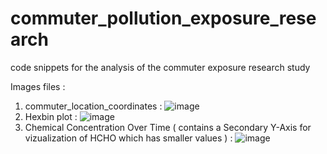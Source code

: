 # commuter_pollution_exposure_research
code snippets for the analysis of the commuter exposure research study

Images files : 


1) commuter_location_coordinates :
   ![image](https://github.com/user-attachments/assets/26b40389-98c3-4a14-a9b9-b1d6ca439388)
2) Hexbin plot :
   ![image](https://github.com/user-attachments/assets/7317053a-78e9-450f-8401-9d8cee0b3df0)
3) Chemical Concentration Over Time ( contains a Secondary Y-Axis for vizualization of HCHO which has smaller values ) :
    ![image](https://github.com/user-attachments/assets/cf31b520-fa19-4e70-955f-5cd9c50e4055)

